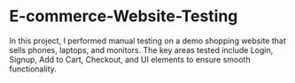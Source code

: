 # E-commerce-Website-Testing
In this project, I performed manual testing on a demo shopping website that sells phones, laptops, and monitors. The key areas tested include Login, Signup, Add to Cart, Checkout, and UI elements to ensure smooth functionality.
